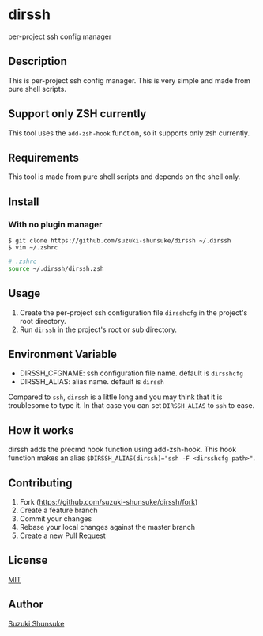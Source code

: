 # dirssh

per-project ssh config manager

## Description

This is per-project ssh config manager.
This is very simple and made from pure shell scripts.

## Support only ZSH currently

This tool uses the `add-zsh-hook` function, so it supports only zsh currently.

## Requirements

This tool is made from pure shell scripts and depends on the shell only.

## Install

### With no plugin manager

```
$ git clone https://github.com/suzuki-shunsuke/dirssh ~/.dirssh
$ vim ~/.zshrc
```

```sh
# .zshrc
source ~/.dirssh/dirssh.zsh
```

## Usage

1. Create the per-project ssh configuration file `dirsshcfg` in the project's root directory.
2. Run `dirssh` in the project's root or sub directory.

## Environment Variable

* DIRSSH_CFGNAME: ssh configuration file name. default is `dirsshcfg`
* DIRSSH_ALIAS: alias name. default is `dirssh`

Compared to `ssh`, `dirssh` is a little long and you may think that it is troublesome to type it.
In that case you can set `DIRSSH_ALIAS` to `ssh` to ease.

## How it works

dirssh adds the precmd hook function using add-zsh-hook.
This hook function makes an alias `$DIRSSH_ALIAS(dirssh)="ssh -F <dirsshcfg path>"`.

## Contributing

1. Fork (https://github.com/suzuki-shunsuke/dirssh/fork)
2. Create a feature branch
3. Commit your changes
4. Rebase your local changes against the master branch
6. Create a new Pull Request

## License

[MIT](LICENSE)

## Author

[Suzuki Shunsuke](https://github.com/suzuki-shunsuke)
